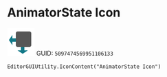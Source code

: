 # AnimatorState Icon
![](/img/AnimatorState%20Icon.png)
GUID: `5097474569951106133`
```
EditorGUIUtility.IconContent("AnimatorState Icon")
```
